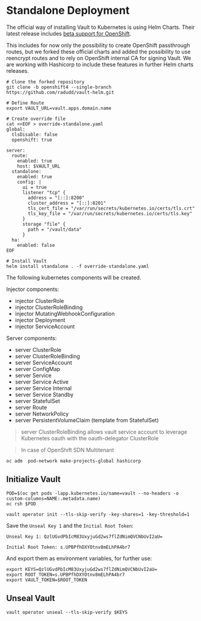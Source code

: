 
# Standalone Deployment

The official way of installing Vault to Kubernetes is using Helm Charts. Their latest release includes [beta support for OpenShift](https://www.vaultproject.io/docs/platform/k8s/helm/openshift).

This includes for now only the possibility to create OpenShift passthrough routes, but we forked these official charts and added the possibility to use reencrypt routes and to rely on OpenShift internal CA for signing Vault. We are working with Hashicorp to include these features in further Helm charts releases.

```
# Clone the forked repository
git clone -b openshift4 --single-branch https://github.com/radudd/vault-helm.git

# Define Route 
export VAULT_URL=vault.apps.domain.name

# Create override file
cat <<EOF > override-standalone.yaml
global:
  tlsDisable: false
  openshift: true

server:
  route:
    enabled: true
    host: $VAULT_URL
  standalone:
    enabled: true
    config: |
      ui = true
      listener "tcp" {
        address = "[::]:8200"
        cluster_address = "[::]:8201"
        tls_cert_file = "/var/run/secrets/kubernetes.io/certs/tls.crt"
        tls_key_file = "/var/run/secrets/kubernetes.io/certs/tls.key"
      }
      storage "file" {
        path = "/vault/data"
      }
  ha:
    enabled: false
EOF

# Install Vault
helm install standalone . -f override-standalone.yaml
```

The following kubernetes components will be created.

Injector components:
* injector ClusterRole 
* injector ClusterRoleBinding
* injector MutatingWebhookConfiguration
* injector Deployment
* injector ServiceAccount

Server components:
* server ClusterRole 
* server ClusterRoleBinding
* server ServiceAccount
* server ConfigMap
* server Service
* server Service Active
* server Service Internal
* server Service Standby
* server StatefulSet
* server Route
* server NetworkPolicy
* server PersistentVolumeClaim (template from StatefulSet)

>
> server ClusterRoleBinding allows vault service account to leverage Kubernetes oauth with the oauth-delegator ClusterRole
>

>
> In case of OpenShift SDN Multitenant
>

```
oc adm  pod-network make-projects-global hashicorp
```


## Initialize Vault

```
POD=$(oc get pods -lapp.kubernetes.io/name=vault --no-headers -o custom-columns=NAME:.metadata.name)
oc rsh $POD

vault operator init --tls-skip-verify -key-shares=1 -key-threshold=1
```

Save the `Unseal Key 1` and the `Initial Root Token`:

```
Unseal Key 1: QzlUGvdPbIcM83UxyjuGd2ws7flZdNimQVCNbUvI2aU=

Initial Root Token: s.UPBPfhDXYOtnv8mELhPA4br7
```

And export them as environment variables, for further use:

```
export KEYS=QzlUGvdPbIcM83UxyjuGd2ws7flZdNimQVCNbUvI2aU=
export ROOT_TOKEN=s.UPBPfhDXYOtnv8mELhPA4br7
export VAULT_TOKEN=$ROOT_TOKEN
```

## Unseal Vault

```
vault operator unseal --tls-skip-verify $KEYS
```
